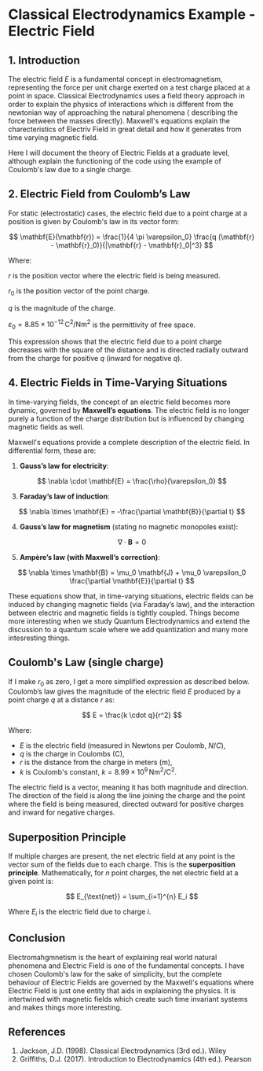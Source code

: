 # Classical Electrodynamics Example - Electric Field 

## 1. Introduction

The electric field $E$ is a fundamental concept in electromagnetism, representing the force per unit charge exerted on a test charge placed at a point in space. 
Classical Electrodynamics uses a field theory approach in order to explain the physics of interactions which is different from the newtonian way of approaching the natural phenomena ( describing the force between the masses directly). Maxwell's equations explain the charecteristics of Electriv Field in great detail and how it generates from time varying magnetic field.

Here I will document the theory of Electric Fields at a graduate level, although explain the functioning of the code using the example of Coulomb's law due to a single charge.

## 2. Electric Field from Coulomb’s Law

For static (electrostatic) cases, the electric field due to a point charge at a position is given by Coulomb's law in its vector form:

$$
\mathbf{E}(\mathbf{r}) = \frac{1}{4 \pi \varepsilon_0} \frac{q (\mathbf{r} - \mathbf{r}_0)}{|\mathbf{r} - \mathbf{r}_0|^3}
$$

Where:

$r$ is the position vector where the electric field is being measured.

$r_0$ is the position vector of the point charge.

$q$ is the magnitude of the charge.

$\varepsilon_0 = 8.85 \times 10^{-12} \, \text{C}^2/\text{Nm}^2$ is the permittivity of free space.

This expression shows that the electric field due to a point charge decreases with the square of the distance and is directed radially outward from the charge for positive $q$ (inward for negative $q$).

## 4. Electric Fields in Time-Varying Situations

In time-varying fields, the concept of an electric field becomes more dynamic, governed by **Maxwell’s equations**. The electric field is no longer purely a function of the charge distribution but is influenced by changing magnetic fields as well.

Maxwell's equations provide a complete description of the electric field. In differential form, these are:

1. **Gauss’s law for electricity**:
   
$$
\nabla \cdot \mathbf{E} = \frac{\rho}{\varepsilon_0}
$$

3. **Faraday’s law of induction**:

$$
\nabla \times \mathbf{E} = -\frac{\partial \mathbf{B}}{\partial t}
$$

4. **Gauss’s law for magnetism** (stating no magnetic monopoles exist):

$$
\nabla \cdot \mathbf{B} = 0
$$

5. **Ampère’s law (with Maxwell’s correction)**:

$$
\nabla \times \mathbf{B} = \mu_0 \mathbf{J} + \mu_0 \varepsilon_0 \frac{\partial \mathbf{E}}{\partial t}
$$

These equations show that, in time-varying situations, electric fields can be induced by changing magnetic fields (via Faraday’s law), and the interaction between electric and magnetic fields is tightly coupled. Things become more interesting when we study Quantum Electrodynamics and extend the discussion to a quantum scale where we add quantization and many more intesresting things.

## Coulomb's Law (single charge)

If I make $r_0$ as zero, I get a more simplified expression as described below. Coulomb’s law gives the magnitude of the electric field $E$ produced by a point charge $q$ at a distance $r$ as:

$$
E = \frac{k \cdot q}{r^2}
$$

Where:
- $E$ is the electric field (measured in Newtons per Coulomb, $N/C$),
- $q$ is the charge in Coulombs (C),
- $r$ is the distance from the charge in meters (m),
- $k$ is Coulomb's constant, $k = 8.99 \times 10^9 \, \text{Nm}^2/\text{C}^2$.

The electric field is a vector, meaning it has both magnitude and direction. The direction of the field is along the line joining the charge and the point where the field is being measured, directed outward for positive charges and inward for negative charges.

## Superposition Principle

If multiple charges are present, the net electric field at any point is the vector sum of the fields due to each charge. This is the **superposition principle**. Mathematically, for $n$ point charges, the net electric field at a given point is:

$$
E_{\text{net}} = \sum_{i=1}^{n} E_i
$$

Where $E_i$ is the electric field due to charge $i$.

## Conclusion

Electromahgmnetism is the heart of explaining real world natural phenomena and Electric Field is one of the fundamental concepts. I have chosen Coulomb's law for the sake of simplicity, but the complete behaviour of Electric Fields are governed by the Maxwell's equations where Electric Field is just one entity that aids in explaioning the physics. It is intertwined with magnetic fields which create such time invariant systems and makes things more interesting.

## References

1. Jackson, J.D. (1998). Classical Electrodynamics (3rd ed.). Wiley
2. Griffiths, D.J. (2017). Introduction to Electrodynamics (4th ed.). Pearson


